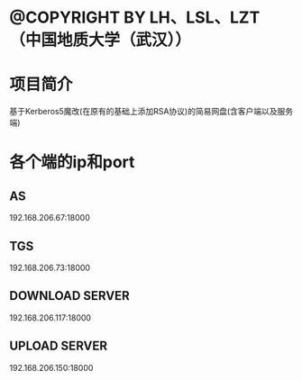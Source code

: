 # @COPYRIGHT BY LH、LSL、LZT （中国地质大学（武汉））

# 项目简介
基于Kerberos5魔改(在原有的基础上添加RSA协议)的简易网盘(含客户端以及服务端)
# 各个端的ip和port
## AS
192.168.206.67:18000

## TGS
192.168.206.73:18000

## DOWNLOAD SERVER
192.168.206.117:18000

## UPLOAD SERVER
192.168.206.150:18000
